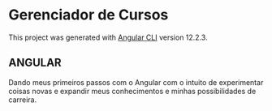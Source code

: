 # Gerenciador de Cursos

This project was generated with [Angular CLI](https://github.com/angular/angular-cli) version 12.2.3.

## ANGULAR

Dando meus primeiros passos com o Angular com o intuito de experimentar coisas novas e expandir meus conhecimentos e minhas possibilidades de carreira.
